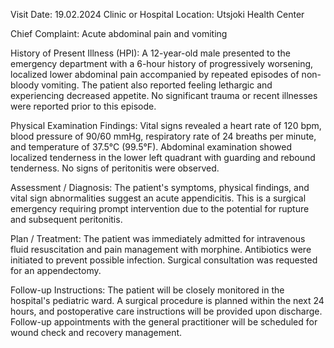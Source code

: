  Visit Date: 19.02.2024
Clinic or Hospital Location: Utsjoki Health Center

Chief Complaint: Acute abdominal pain and vomiting

History of Present Illness (HPI): A 12-year-old male presented to the emergency department with a 6-hour history of progressively worsening, localized lower abdominal pain accompanied by repeated episodes of non-bloody vomiting. The patient also reported feeling lethargic and experiencing decreased appetite. No significant trauma or recent illnesses were reported prior to this episode.

Physical Examination Findings: Vital signs revealed a heart rate of 120 bpm, blood pressure of 90/60 mmHg, respiratory rate of 24 breaths per minute, and temperature of 37.5°C (99.5°F). Abdominal examination showed localized tenderness in the lower left quadrant with guarding and rebound tenderness. No signs of peritonitis were observed.

Assessment / Diagnosis: The patient's symptoms, physical findings, and vital sign abnormalities suggest an acute appendicitis. This is a surgical emergency requiring prompt intervention due to the potential for rupture and subsequent peritonitis.

Plan / Treatment: The patient was immediately admitted for intravenous fluid resuscitation and pain management with morphine. Antibiotics were initiated to prevent possible infection. Surgical consultation was requested for an appendectomy.

Follow-up Instructions: The patient will be closely monitored in the hospital's pediatric ward. A surgical procedure is planned within the next 24 hours, and postoperative care instructions will be provided upon discharge. Follow-up appointments with the general practitioner will be scheduled for wound check and recovery management.